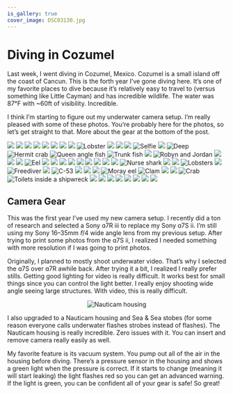 ```yaml
---
is_gallery: true
cover_image: DSC03130.jpg
---
```


# Diving in Cozumel

Last week, I went diving in Cozumel, Mexico. Cozumel is a small island off the coast of Cancun. This is the forth year I’ve gone diving here. It’s one of my favorite places to dive because it’s relatively easy to travel to (versus something like Little Cayman) and has incredible wildlife. The water was 87°F with ~60ft of visibility. Incredible.

I think I’m starting to figure out my underwater camera setup. I’m really pleased with some of these photos. You’re probably here for the photos, so let’s get straight to that. More about the gear at the bottom of the post.

<photo-gallery>
  <photo-row>
    <img src="DSC02998.jpg">
    <img src="DSC03073.jpg">
    <img src="DSC03088.jpg">
  </photo-row>
  <photo-row>
    <img src="DSC03104.jpg">
  </photo-row>
  <photo-row>
    <img src="DSC03107.jpg">
  </photo-row>
  <photo-row>
    <img src="DSC03130.jpg">
  </photo-row>
  <photo-row>
    <img src="DSC03138.jpg">
    <img src="DSC03139.jpg">
  </photo-row>
  <photo-row>
    <img src="DSC03144.jpg" alt="Lobster">
  </photo-row>
  <photo-row>
    <img src="DSC03155.jpg">
    <img src="DSC03187.jpg">
    <img src="DSC03227.jpg">
  </photo-row>
  <photo-row>
    <img src="DSC03195.jpg" alt="Selfie">
  </photo-row>
  <photo-row>
    <img src="DSC03227.jpg">
    <img src="DSC03333.jpg" alt="Deep">
  </photo-row>
  <photo-row>
    <img src="DSC03248.jpg" alt="Hermit crab">
    <img src="DSC03264.jpg" alt="Queen angle fish">
    <img src="DSC03296.jpg" alt="Trunk fish">
    <img src="DSC03441.jpg">
  </photo-row>
  <photo-row>
    <img src="DSC03459.jpg" alt="Robyn and Jordan">
  </photo-row>
  <photo-row>
    <img src="DSC03468.jpg">
  </photo-row>
  <photo-row>
    <img src="DSC03502.jpg">
    <img src="DSC03509.jpg">
  </photo-row>
  <photo-row>
    <img src="DSC03522.jpg" alt="Eel">
  </photo-row>
  <photo-row>
    <img src="DSC03567.jpg">
    <img src="DSC03593.jpg">
    <img src="DSC03615.jpg">
  </photo-row>
  <photo-row>
    <img src="DSC03616.jpg">
    <img src="DSC03622.jpg">
  </photo-row>
  <photo-row>
    <img src="DSC03655.jpg">
    <img src="DSC03719.jpg">
  </photo-row>
  <photo-row>
    <img src="DSC03724.jpg">
    <img src="DSC03735.jpg">
  </photo-row>
  <photo-row>
    <img src="DSC03743.jpg" alt="Nurse shark">
  </photo-row>
  <photo-row>
    <img src="DSC03786.jpg">
    <img src="DSC03818.jpg">
  </photo-row>
  <photo-row>
    <img src="DSC03976.jpg" alt="Lobsters">
    <img src="DSC03984.jpg">
  </photo-row>
  <photo-row>
    <img src="DSC03994.jpg" alt="Freediver">
    <img src="DSC04005.jpg">
  </photo-row>
  <photo-row>
    <img src="DSC04013.jpg" alt="C-53">
  </photo-row>
  <photo-row>
    <img src="DSC04021.jpg">
    <img src="DSC04032.jpg">
    <img src="DSC04035.jpg">
  </photo-row>
  <photo-row>
    <img src="DSC04040.jpg" alt="Moray eel">
  </photo-row>
  <photo-row>
    <img src="DSC04044.jpg" alt="Clam">
  </photo-row>
  <photo-row>
    <img src="DSC04051.jpg">
    <img src="DSC04056.jpg">
  </photo-row>
  <photo-row>
    <img src="DSC04057.jpg" alt="Crab">
  </photo-row>
  <photo-row>
    <img src="DSC04063.jpg" alt="Toilets inside a shipwreck">
  </photo-row>
  <photo-row>
    <img src="DSC04115.jpg">
    <img src="DSC04131.jpg">
  </photo-row>
  <photo-row>
    <img src="DSC04117.jpg">
    <img src="DSC04133.jpg">
  </photo-row>
  <photo-row>
    <img src="DSC04166.jpg">
    <img src="DSC04205.jpg">
  </photo-row>
  <photo-row>
    <img src="DSC04152.jpg">
    <img src="DSC04217.jpg">
  </photo-row>
</photo-gallery>

## Camera Gear

This was the first year I’ve used my new camera setup. I recently did a ton of research and selected a Sony ɑ7R ⅲ to replace my Sony ɑ7S ⅱ. I’m still using my Sony 16–35mm 𝘧/4 wide angle lens from my previous setup. After trying to print some photos from the ɑ7S ⅱ, I realized I needed something with more resolution if I was going to print photos.

Originally, I planned to mostly shoot underwater video. That’s why I selected the ɑ7S over ɑ7R awhile back. After trying it a bit, I realized I really prefer stills. Getting good lighting for video is really difficult. It works best for small things since you can control the light better. I really enjoy shooting wide angle seeing large structures. With video, this is really difficult.

<div style="max-width:480px;margin:0 auto;text-align:center">
  <p><img src="camera.jpg" alt="Nauticam housing"></p>
</div>

I also upgraded to a Nauticam housing and Sea & Sea stobes (for some reason everyone calls underwater flashes strobes instead of flashes). The Nauticam housing is really incredible. Zero issues with it. You can insert and remove camera really easily as well.

My favorite feature is its vacuum system. You pump out all of the air in the housing before diving. There’s a pressure sensor in the housing and shows a green light when the pressure is correct. If it starts to change (meaning it will start leaking) the light flashes red so you can get an advanced warning. If the light is green, you can be confident all of your gear is safe! So great!
